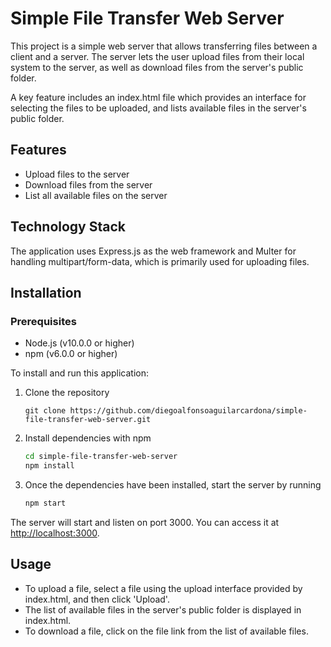 # Simple File Transfer Web Server

This project is a simple web server that allows transferring files between a client and a server. The server lets the user upload files from their local system to the server, as well as download files from the server's public folder.

A key feature includes an index.html file which provides an interface for selecting the files to be uploaded, and lists available files in the server's public folder.

## Features

- Upload files to the server
- Download files from the server
- List all available files on the server

## Technology Stack

The application uses Express.js as the web framework and Multer for handling multipart/form-data, which is primarily used for uploading files.

## Installation

### Prerequisites

- Node.js (v10.0.0 or higher)
- npm (v6.0.0 or higher)

To install and run this application:

1. Clone the repository

    ```git
    git clone https://github.com/diegoalfonsoaguilarcardona/simple-file-transfer-web-server.git
    ```

2. Install dependencies with npm

    ```bash
    cd simple-file-transfer-web-server
    npm install
    ```

3. Once the dependencies have been installed, start the server by running

    ```bash
    npm start
    ```

The server will start and listen on port 3000. You can access it at <http://localhost:3000>.

## Usage

- To upload a file, select a file using the upload interface provided by index.html, and then click 'Upload'.
- The list of available files in the server's public folder is displayed in index.html.
- To download a file, click on the file link from the list of available files.
